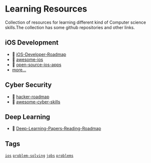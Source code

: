 # Learning Resources
Collection of resources for learning different kind of Computer science skills.The collection has some github repositories and other links.

## iOS Development
- :file_folder: [iOS-Developer-Roadmap](https://github.com/BohdanOrlov/iOS-Developer-Roadmap)
- :file_folder: [awesome-ios](https://github.com/vsouza/awesome-ios)
- :file_folder: [open-source-ios-apps](https://github.com/dkhamsing/open-source-ios-apps)
- [more...](https://github.com/topics/ios)


## Cyber Security
- :file_folder: [hacker-roadmap](https://github.com/SundownDEV/hacker-roadmap)
- :file_folder: [awesome-cyber-skills](https://github.com/joe-shenouda/awesome-cyber-skills)

## Deep Learning
- :file_folder: [Deep-Learning-Papers-Reading-Roadmap](https://github.com/floodsung/Deep-Learning-Papers-Reading-Roadmap)


## Tags
[`ios`](https://github.com/topics/ios)
[`problem-solving`](https://github.com/topics/problem-solving)
[`jobs`](https://github.com/topics/jobs)
[`problems`](https://github.com/topics/problems)
